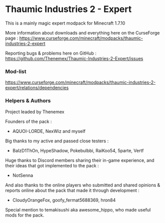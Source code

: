 # Thaumic Industries 2 - Expert

This is a mainly magic expert modpack for Minecraft 1.7.10

More information about downloads and everything here on the CurseForge page : https://www.curseforge.com/minecraft/modpacks/thaumic-industries-2-expert

Reporting bugs & problems here on GitHub : https://github.com/Thenemex/Thaumic-Industries-2-Expert/issues

### Mod-list
https://www.curseforge.com/minecraft/modpacks/thaumic-industries-2-expert/relations/dependencies

### Helpers & Authors
Project leaded by Thenemex

Founders of the pack :
 - AQUOI-LORDE, NexWiz and myself

Big thanks to my active and passed close testers :
 - BaIzD1ThOn, HypeShadow, Pokebulbbi, RaiKoo54, 5parte, Vertf

Huge thanks to Discord members sharing their in-game experience, and their ideas that got implemented to the pack :
- NotSenna

And also thanks to the online players who submitted and shared opinions & reports online about the pack that made it through development :
- CloudyOrangeFox, goofy_fermat5688369, hron84

Special mention to temakisushi aka awesome_hippo, who made useful mods for the pack.